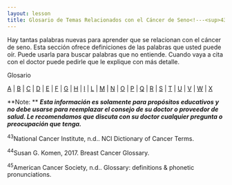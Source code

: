 ```yaml
---
layout: lesson
title: Glosario de Temas Relacionados con el Cáncer de Seno<!---<sup>43,44,45</sup>--->
---
```


Hay tantas palabras nuevas para aprender que se relacionan con el cáncer de seno. Esta sección ofrece definiciones de las palabras que usted puede oír. Puede usarla para buscar palabras que no entiende. Cuando vaya a cita con el doctor puede pedirle que le explique con más detalle. 

Glosario 

[A](/{{page.root}}/myhthelperEduContent/Asp/index.html) | [B](/{{page.root}}/myhthelperEduContent/Bsp/index.html) | [C](/{{page.root}}/myhthelperEduContent/Csp/index.html) | [D](/{{page.root}}/myhthelperEduContent/Dsp/index.html) | [E](/{{page.root}}/myhthelperEduContent/Esp/index.html) | [F](/{{page.root}}/myhthelperEduContent/Fsp/index.html) | [G](/{{page.root}}/myhthelperEduContent/Gsp/index.html) | [H](/{{page.root}}/myhthelperEduContent/Hsp/index.html) | [I](/{{page.root}}/myhthelperEduContent/Isp/index.html) | [L](/{{page.root}}/myhthelperEduContent/Lsp/index.html) | [M](/{{page.root}}/myhthelperEduContent/Msp/index.html) | [N](/{{page.root}}/myhthelperEduContent/Nsp/index.html) | [O](/{{page.root}}/myhthelperEduContent/Osp/index.html) | [P](/{{page.root}}/myhthelperEduContent/Psp/index.html) | [Q](/{{page.root}}/myhthelperEduContent/Qsp/index.html) | [R](/{{page.root}}/myhthelperEduContent/Rsp/index.html) | [S](/{{page.root}}/myhthelperEduContent/Ssp/index.html) | [T](/{{page.root}}/myhthelperEduContent/Tsp/index.html) | [U](/{{page.root}}/myhthelperEduContent/Usp/index.html) | [V](/{{page.root}}/myhthelperEduContent/Vsp/index.html) | [W](/{{page.root}}/myhthelperEduContent/Wsp/index.html) | [X](/{{page.root}}/myhthelperEduContent/Xsp/index.html) 

**Note: ** ***Esta información es solamente para propósitos educativos y no debe usarse para reemplazar el consejo de su doctor o proveedor de salud. Le recomendamos que discuta con su doctor cualquier pregunta o preocupación que tenga.***

<sup>43</sup>National Cancer Institute, n.d.. NCI Dictionary of Cancer Terms. 

<sup>44</sup>Susan G. Komen, 2017. Breast Cancer Glossary. 

<sup>45</sup>American Cancer Society, n.d.. Glossary: definitions & phonetic pronunciations. 
